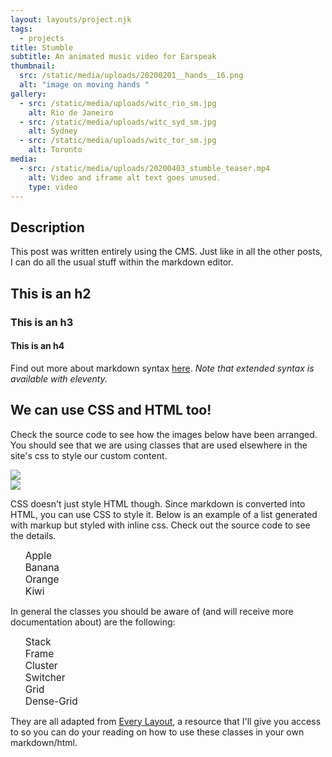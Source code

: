 ```yaml
---
layout: layouts/project.njk
tags:
  - projects
title: Stumble
subtitle: An animated music video for Earspeak
thumbnail:
  src: /static/media/uploads/20200201__hands__16.png
  alt: "image on moving hands "
gallery:
  - src: /static/media/uploads/witc_rio_sm.jpg
    alt: Rio de Janeiro
  - src: /static/media/uploads/witc_syd_sm.jpg
    alt: Sydney
  - src: /static/media/uploads/witc_tor_sm.jpg
    alt: Toronto
media:
  - src: /static/media/uploads/20200403_stumble_teaser.mp4
    alt: Video and iframe alt text goes unused.
    type: video
---
```

## Description

This post was written entirely using the CMS. Just like in all the other posts, I can do all the usual stuff within the markdown editor.

## This is an h2

### This is an h3

#### This is an h4

Find out more about markdown syntax [here](https://www.markdownguide.org/cheat-sheet/). *Note that extended syntax is available with eleventy.*

## We can use CSS and HTML too!

Check the source code to see how the images below have been arranged. You should see that we are using classes that are used elsewhere in the site's css to style our custom content.

<div class="switcher">
    <div class="wrapper">
        <div class="frame"><img src="https://picsum.photos/1200/800"></div>
        <div class="frame"><img src="https://picsum.photos/700/500"></div>
    </div>
</div>

CSS doesn't just style HTML though. Since markdown is converted into HTML, you can use CSS to style it. Below is an example of a list generated with markup but styled with inline css. Check out the source code to see the details.

<style>
    ul {
        list-style: none;

    }

    ul > li {
        font-size: calc(1em * 1.1);
    }
</style>

* Apple
* Banana
* Orange
* Kiwi

In general the classes you should be aware of (and will receive more documentation about) are the following:

* Stack
* Frame
* Cluster
* Switcher
* Grid
* Dense-Grid

They are all adapted from [Every Layout](https://every-layout.dev/), a resource that I'll give you access to so you can do your reading on how to use these classes in your own markdown/html.